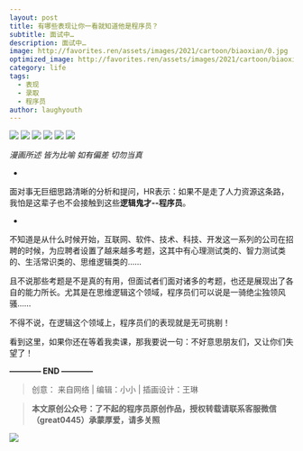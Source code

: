 ```yaml
---
layout: post
title: 有哪些表现让你一看就知道他是程序员？
subtitle: 面试中…
description: 面试中…
image: http://favorites.ren/assets/images/2021/cartoon/biaoxian/0.jpg
optimized_image: http://favorites.ren/assets/images/2021/cartoon/biaoxian/0.jpg
category: life
tags:
  - 表现
  - 录取
  - 程序员
author: laughyouth
---
```



![](http://favorites.ren/assets/images/2021/cartoon/bianbie/640.jpeg)
![](http://favorites.ren/assets/images/2021/cartoon/biaoxian/640.jpeg)
![](http://favorites.ren/assets/images/2021/cartoon/biaoxian/640-1.jpeg)
![](http://favorites.ren/assets/images/2021/cartoon/biaoxian/640-2.jpeg)
![](http://favorites.ren/assets/images/2021/cartoon/biaoxian/640-3.jpeg)
![](http://favorites.ren/assets/images/2021/cartoon/biaoxian/640-4.jpeg)


*漫画所述 皆为比喻* *如有偏差 切勿当真*

-
面对事无巨细思路清晰的分析和提问，HR表示：如果不是走了人力资源这条路，我怕是这辈子也不会接触到这些**逻辑鬼才--程序员**。

-
不知道是从什么时候开始，互联网、软件、技术、科技、开发这一系列的公司在招聘的时候，为应聘者设置了越来越多考题，这其中有心理测试类的、智力测试类的、生活常识类的、思维逻辑类的……

且不说那些考题是不是真的有用，但面试者们面对诸多的考题，也还是展现出了各自的能力所长。尤其是在思维逻辑这个领域，程序员们可以说是一骑绝尘独领风骚……

不得不说，在逻辑这个领域上，程序员们的表现就是无可挑剔！

看到这里，如果你还在等着我卖课，那我要说一句：不好意思朋友们，又让你们失望了！


**———— END ————**

>创意： 来自网络 | 编辑：小小 | 插画设计：王琳

>**本文原创公众号：了不起的程序员原创作品，授权转载请联系客服微信（great0445）承蒙厚爱，请多关照**

![](http://favorites.ren/assets/images/2021/cartoon/jiaban/640-3.jpeg)


